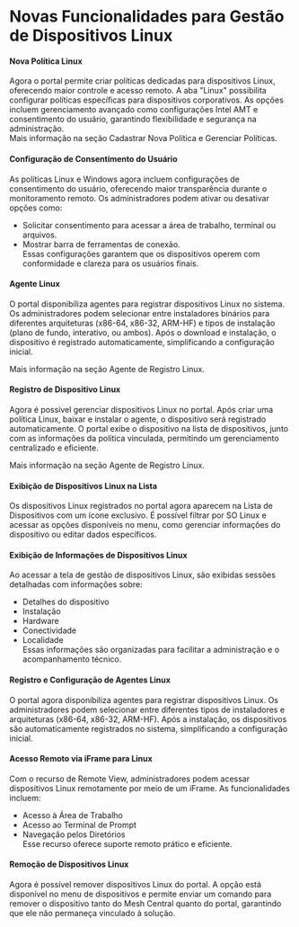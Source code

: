 # Novas Funcionalidades para Gestão de Dispositivos Linux

#### Nova Política Linux

Agora o portal permite criar políticas dedicadas para dispositivos Linux, oferecendo maior controle e acesso remoto. A aba "Linux" possibilita configurar políticas específicas para dispositivos corporativos. As opções incluem gerenciamento avançado como configurações Intel AMT e consentimento do usuário, garantindo flexibilidade e segurança na administração.\
Mais informação na seção Cadastrar Nova Política e Gerenciar Políticas.

#### Configuração de Consentimento do Usuário

As políticas Linux e Windows agora incluem configurações de consentimento do usuário, oferecendo maior transparência durante o monitoramento remoto. Os administradores podem ativar ou desativar opções como:

* Solicitar consentimento para acessar a área de trabalho, terminal ou arquivos.
* Mostrar barra de ferramentas de conexão.\
  Essas configurações garantem que os dispositivos operem com conformidade e clareza para os usuários finais.

#### Agente Linux

O portal disponibiliza agentes para registrar dispositivos Linux no sistema. Os administradores podem selecionar entre instaladores binários para diferentes arquiteturas (x86-64, x86-32, ARM-HF) e tipos de instalação (plano de fundo, interativo, ou ambos). Após o download e instalação, o dispositivo é registrado automaticamente, simplificando a configuração inicial.

Mais informação na seção Agente de Registro Linux.

#### Registro de Dispositivo Linux

Agora é possível gerenciar dispositivos Linux no portal. Após criar uma política Linux, baixar e instalar o agente, o dispositivo será registrado automaticamente. O portal exibe o dispositivo na lista de dispositivos, junto com as informações da política vinculada, permitindo um gerenciamento centralizado e eficiente.

Mais informação na seção Agente de Registro Linux.

#### Exibição de Dispositivos Linux na Lista

Os dispositivos Linux registrados no portal agora aparecem na Lista de Dispositivos com um ícone exclusivo. É possível filtrar por SO Linux e acessar as opções disponíveis no menu, como gerenciar informações do dispositivo ou editar dados específicos.

#### Exibição de Informações de Dispositivos Linux

Ao acessar a tela de gestão de dispositivos Linux, são exibidas sessões detalhadas com informações sobre:

* Detalhes do dispositivo
* Instalação
* Hardware
* Conectividade
* Localidade\
  Essas informações são organizadas para facilitar a administração e o acompanhamento técnico.

#### Registro e Configuração de Agentes Linux

O portal agora disponibiliza agentes para registrar dispositivos Linux. Os administradores podem selecionar entre diferentes tipos de instaladores e arquiteturas (x86-64, x86-32, ARM-HF). Após a instalação, os dispositivos são automaticamente registrados no sistema, simplificando a configuração inicial.

#### Acesso Remoto via iFrame para Linux

Com o recurso de Remote View, administradores podem acessar dispositivos Linux remotamente por meio de um iFrame. As funcionalidades incluem:

* Acesso à Área de Trabalho
* Acesso ao Terminal de Prompt
* Navegação pelos Diretórios\
  Esse recurso oferece suporte remoto prático e eficiente.

#### Remoção de Dispositivos Linux

Agora é possível remover dispositivos Linux do portal. A opção está disponível no menu de dispositivos e permite enviar um comando para remover o dispositivo tanto do Mesh Central quanto do portal, garantindo que ele não permaneça vinculado à solução.
